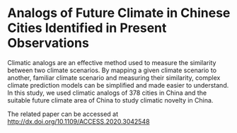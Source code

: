 # Analogs of Future Climate in Chinese Cities Identified in Present Observations

Climatic analogs are an effective method used to measure the similarity between two climate scenarios. 
By mapping a given climate scenario to another, familiar climate scenario and measuring their similarity, complex climate prediction models can be simplified and made easier to understand. 
In this study, we used climatic analogs of 378 cities in China and the suitable future climate area of China to study climatic novelty in China.

The related paper can be accessed at http://dx.doi.org/10.1109/ACCESS.2020.3042548

